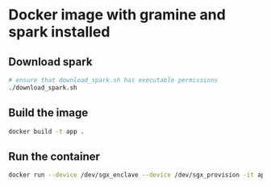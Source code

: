 # Docker image with gramine and spark installed

## Download spark

```sh
# ensure that download_spark.sh has executable permissions
./download_spark.sh
```

## Build the image

```sh
docker build -t app .
```

## Run the container

```sh
docker run --device /dev/sgx_enclave --device /dev/sgx_provision -it app
```
